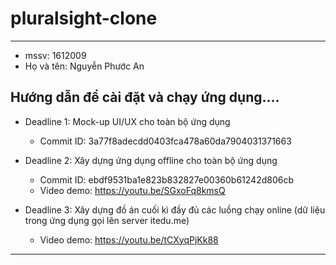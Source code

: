 # pluralsight-clone

------------------------------------------------
- mssv: 1612009 
- Họ và tên: Nguyễn Phước An

Hướng dẫn để cài đặt và chạy ứng dụng....
---------------
- Deadline 1: Mock-up UI/UX cho toàn bộ ứng dụng
  - Commit ID: 3a77f8adecdd0403fca478a60da7904031371663

- Deadline 2: Xây dựng ứng dụng offline cho toàn bộ ứng dụng
  - Commit ID: ebdf9531ba1e823b832827e00360b61242d806cb
  - Video demo: https://youtu.be/SGxoFq8kmsQ

- Deadline 3: Xây dựng đồ án cuối kì đầy đủ các luồng chạy online (dữ liệu trong ứng dụng gọi lên server itedu.me)
  - Video demo: https://youtu.be/tCXyqPjKk88
------------------------------------------------
